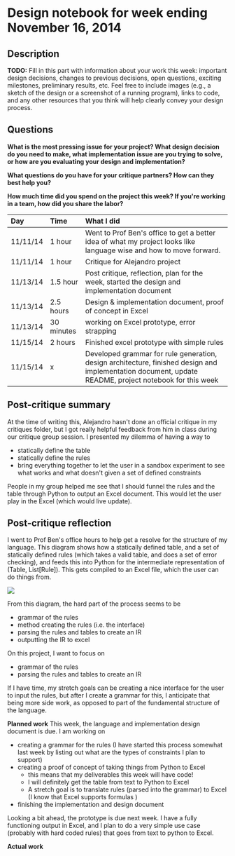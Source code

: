 # Design notebook for week ending November 16, 2014

## Description

**TODO:** Fill in this part with information about your work this week:
important design decisions, changes to previous decisions, open questions,
exciting milestones, preliminary results, etc. Feel free to include images
(e.g., a sketch of the design or a screenshot of a running program), links to
code, and any other resources that you think will help clearly convey your
design process.

## Questions

**What is the most pressing issue for your project? What design decision do
you need to make, what implementation issue are you trying to solve, or how
are you evaluating your design and implementation?**

**What questions do you have for your critique partners? How can they best help
you?**

**How much time did you spend on the project this week? If you're working in a
team, how did you share the labor?**

|Day | Time | What I did  |
|:---|:-----|:---------|
| 11/11/14 | 1 hour | Went to Prof Ben's office to get a better idea of what my project looks like language wise and how to move forward. |
| 11/11/14 | 1 hour | Critique for Alejandro project |
|11/13/14 | 1.5 hour | Post critique, reflection, plan for the week, started the design and implementation document | 
| 11/13/14 | 2.5 hours | Design & implementation document, proof of concept in Excel |
|11/13/14| 30 minutes  | working on Excel prototype, error strapping | |11/15/14 | 1 hour 15 minutes | Excel prototype, creating intermediate types | 
| 11/15/14| 2 hours | Finished excel prototype with simple rules | 
|11/15/14| x | Developed grammar for rule generation, design architecture, finished design and implementation document, update README, project notebook for this week |


## Post-critique summary

At the time of writing this, Alejandro hasn't done an official critique in my critiques folder, but I got really helpful feedback from him in class during our critique group session. I presented my dilemma of having a way to 
* statically define the table
* statically define the rules 
* bring everything together to let the user in a sandbox experiment to see what works and what doesn't given a set of defined constraints

People in my group helped me see that I should funnel the rules and the table through Python to output an Excel document. This would let the user play in the Excel (which would live update).   

## Post-critique reflection

I went to Prof Ben's office hours to help get a resolve for the structure of my language. This diagram shows how a statically defined table, and a set of statically defined rules (which takes a valid table, and does a set of error checking), and feeds this into Python for the intermediate representation of (Table, List[Rule]). This gets compiled to an Excel file, which the user can do things from.

![](https://github.com/jeansung/project/raw/master/work%20products/language_things.jpg)

From this diagram, the hard part of the process seems to be
* grammar of the rules 
* method creating the rules (i.e. the interface)
* parsing the rules and tables to create an IR
* outputting the IR to excel 

On this project, I want to focus on 
* grammar of the rules
* parsing the rules and tables to create an IR

If I have time, my stretch goals can be creating a nice interface for the user to input the rules, but after I create a grammar for this, I anticipate that being more side work, as opposed to part of the fundamental structure of the language. 

**Planned work**
This week, the language and implementation design document is due.  I am working on
* creating a grammar for the rules (I have started this process somewhat last week by listing out what are the types of constraints I plan to support)
* creating a proof of concept of taking things from Python to Excel
	* this means that my deliverables this week will have code!
	* I will definitely get the table from text to Python to Excel
	* A stretch goal is to translate rules (parsed into the grammar) to Excel (I know that Excel supports formulas )
* finishing the implementation and design document 

Looking a bit ahead, the prototype is due next week. I have a fully functioning output in Excel, and I plan to do a very simple use case (probably with hard coded rules) that goes from text to python to Excel. 

**Actual work**